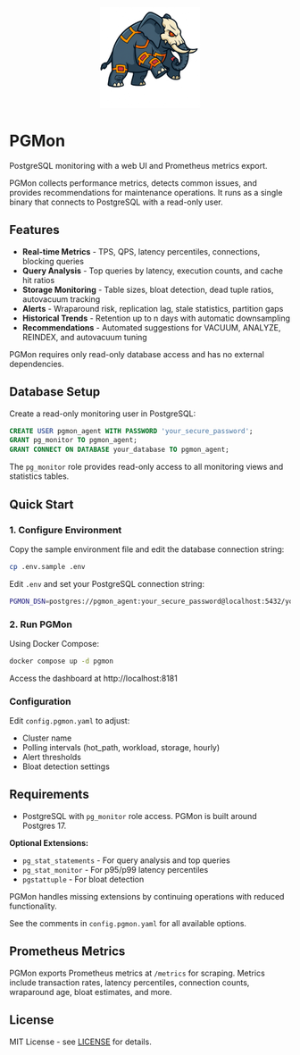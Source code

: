 <div align="center">
  <img src="./logo/logo.png" alt="Project Logo" width="180"/>
</div>

<div align="center">


  
</div>

# PGMon

PostgreSQL monitoring with a web UI and Prometheus metrics export.

PGMon collects performance metrics, detects common issues, and provides recommendations for maintenance operations. It runs as a single binary that connects to PostgreSQL with a read-only user.

## Features

- **Real-time Metrics** - TPS, QPS, latency percentiles, connections, blocking queries
- **Query Analysis** - Top queries by latency, execution counts, and cache hit ratios
- **Storage Monitoring** - Table sizes, bloat detection, dead tuple ratios, autovacuum tracking
- **Alerts** - Wraparound risk, replication lag, stale statistics, partition gaps
- **Historical Trends** - Retention up to n days with automatic downsampling
- **Recommendations** - Automated suggestions for VACUUM, ANALYZE, REINDEX, and autovacuum tuning

PGMon requires only read-only database access and has no external dependencies.

## Database Setup

Create a read-only monitoring user in PostgreSQL:

```sql
CREATE USER pgmon_agent WITH PASSWORD 'your_secure_password';
GRANT pg_monitor TO pgmon_agent;
GRANT CONNECT ON DATABASE your_database TO pgmon_agent;
```

The `pg_monitor` role provides read-only access to all monitoring views and statistics tables.

## Quick Start

### 1. Configure Environment

Copy the sample environment file and edit the database connection string:

```bash
cp .env.sample .env
```

Edit `.env` and set your PostgreSQL connection string:

```bash
PGMON_DSN=postgres://pgmon_agent:your_secure_password@localhost:5432/your_database?sslmode=require
```

### 2. Run PGMon

Using Docker Compose:

```bash
docker compose up -d pgmon
```

Access the dashboard at http://localhost:8181

### Configuration

Edit `config.pgmon.yaml` to adjust:
- Cluster name
- Polling intervals (hot_path, workload, storage, hourly)
- Alert thresholds
- Bloat detection settings


## Requirements

- PostgreSQL with `pg_monitor` role access. PGMon is built around Postgres 17. 

**Optional Extensions:**
- `pg_stat_statements` - For query analysis and top queries
- `pg_stat_monitor` - For p95/p99 latency percentiles
- `pgstattuple` - For bloat detection

PGMon handles missing extensions by continuing operations with reduced functionality.

See the comments in `config.pgmon.yaml` for all available options.

## Prometheus Metrics

PGMon exports Prometheus metrics at `/metrics` for scraping. Metrics include transaction rates, latency percentiles, connection counts, wraparound age, bloat estimates, and more.

## License

MIT License - see [LICENSE](./LICENSE) for details.
